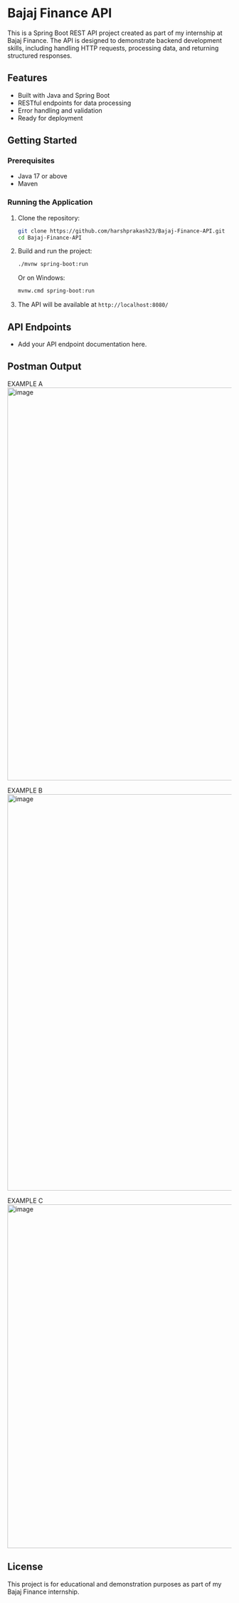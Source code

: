 # Bajaj Finance API

This is a Spring Boot REST API project created as part of my internship at Bajaj Finance. The API is designed to demonstrate backend development skills, including handling HTTP requests, processing data, and returning structured responses.

## Features
- Built with Java and Spring Boot
- RESTful endpoints for data processing
- Error handling and validation
- Ready for deployment

## Getting Started

### Prerequisites
- Java 17 or above
- Maven

### Running the Application

1. Clone the repository:
   ```sh
   git clone https://github.com/harshprakash23/Bajaj-Finance-API.git
   cd Bajaj-Finance-API
   ```
2. Build and run the project:
   ```sh
   ./mvnw spring-boot:run
   ```
   Or on Windows:
   ```sh
   mvnw.cmd spring-boot:run
   ```

3. The API will be available at `http://localhost:8080/`

## API Endpoints

- Add your API endpoint documentation here.

## Postman Output

EXAMPLE A
<img width="858" height="881" alt="image" src="https://github.com/user-attachments/assets/e2c83a02-866c-4db4-8881-51ac3ce03ad7" />

EXAMPLE B
<img width="825" height="889" alt="image" src="https://github.com/user-attachments/assets/773acbb3-cd4f-4cfe-a5db-f327022f6116" />

EXAMPLE C
<img width="533" height="771" alt="image" src="https://github.com/user-attachments/assets/0b8373f4-52a7-4c6b-bc9a-e0a736acaf10" />








## License

This project is for educational and demonstration purposes as part of my Bajaj Finance internship.
